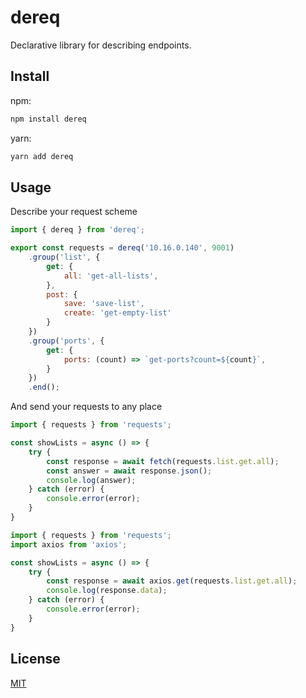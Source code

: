 # dereq
Declarative library for describing endpoints.

## Install

npm:
```sh
npm install dereq
```

yarn:
```sh
yarn add dereq
```

## Usage

Describe your request scheme

```js
import { dereq } from 'dereq';

export const requests = dereq('10.16.0.140', 9001)
    .group('list', {
        get: {
            all: 'get-all-lists',
        },
        post: {
            save: 'save-list',
            create: 'get-empty-list'
        }
    })
    .group('ports', {
        get: {
            ports: (count) => `get-ports?count=${count}`,
        }
    })
    .end();
```

And send your requests to any place

```js
import { requests } from 'requests';

const showLists = async () => {
    try {
        const response = await fetch(requests.list.get.all);
        const answer = await response.json();
        console.log(answer);
    } catch (error) {
        console.error(error);
    }
}
```

```js
import { requests } from 'requests';
import axios from 'axios';

const showLists = async () => {
    try {
        const response = await axios.get(requests.list.get.all);
        console.log(response.data);
    } catch (error) {
        console.error(error);
    }
}
```

## License

[MIT](LICENSE)
